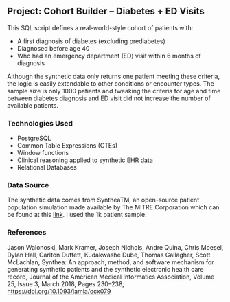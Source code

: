 ## Project: Cohort Builder – Diabetes + ED Visits

This SQL script defines a real-world-style cohort of patients with:
- A first diagnosis of diabetes (excluding prediabetes)
- Diagnosed before age 40
- Who had an emergency department (ED) visit within 6 months of diagnosis

Although the synthetic data only returns one patient meeting these criteria, the logic is easily extendable to other conditions or encounter types. The sample size is only 1000 patients and tweaking the criteria for age and time between diabetes diagnosis and ED visit did not increase the number of available patients. 

### Technologies Used
- PostgreSQL
- Common Table Expressions (CTEs)
- Window functions
- Clinical reasoning applied to synthetic EHR data
- Relational Databases

### Data Source 

The synthetic data comes from  SyntheaTM, an open-source patient population simulation made available by The MITRE Corporation which can be found at this [link](https://synthea.mitre.org/downloads). I used the 1k patient sample.

### References
Jason Walonoski, Mark Kramer, Joseph Nichols, Andre Quina, Chris Moesel, Dylan Hall, Carlton Duffett, Kudakwashe Dube, Thomas Gallagher, Scott McLachlan, Synthea: An approach, method, and software mechanism for generating synthetic patients and the synthetic electronic health care record, Journal of the American Medical Informatics Association, Volume 25, Issue 3, March 2018, Pages 230–238, https://doi.org/10.1093/jamia/ocx079

